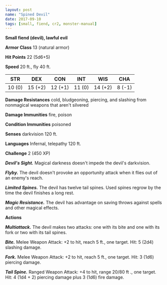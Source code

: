 ```yaml
---
layout: post
name: "Spined Devil"
date: 2017-09-10
tags: [small, fiend, cr2, monster-manual]
---
```


**Small fiend (devil), lawful evil**

**Armor Class** 13 (natural armor)

**Hit Points** 22 (5d6+5)

**Speed** 20 ft., fly 40 ft.

|   STR   |   DEX   |   CON   |   INT   |   WIS   |   CHA   |
|:-----:|:-----:|:-----:|:-----:|:-----:|:-----:|
| 10 (0) | 15 (+2) | 12 (+1) | 11 (0) | 14 (+2) | 8 (-1) |

**Damage Resistances** cold, bludgeoning, piercing, and slashing from nonmagical weapons that aren't silvered

**Damage Immunities** fire, poison

**Condition Immunities** poisoned

**Senses** darkvision 120 ft.

**Languages** Infernal, telepathy 120 ft.

**Challenge** 2 (450 XP)

***Devil's Sight.*** Magical darkness doesn't impede the devil's darkvision.

***Flyby.*** The devil doesn't provoke an opportunity attack when it flies out of an enemy's reach.

***Limited Spines.*** The devil has twelve tail spines. Used spines regrow by the time the devil finishes a long rest.

***Magic Resistance.*** The devil has advantage on saving throws against spells and other magical effects.

**Actions**

***Multiattack.*** The devil makes two attacks: one with its bite and one with its fork or two with its tail spines.

***Bite.*** Melee Weapon Attack: +2 to hit, reach 5 ft., one target. Hit: 5 (2d4) slashing damage.

***Fork.*** Melee Weapon Attack: +2 to hit, reach 5 ft., one target. Hit: 3 (1d6) piercing damage.

***Tail Spine.*** Ranged Weapon Attack: +4 to hit, range 20/80 ft ., one target. Hit: 4 (1d4 + 2) piercing damage plus 3 (1d6) fire damage.

